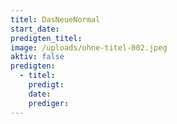 ```yaml
---
titel: DasNeueNormal
start_date:
predigten_titel:
image: /uploads/ohne-titel-002.jpeg
aktiv: false
predigten:
  - titel:
    predigt:
    date:
    prediger:
---
```


